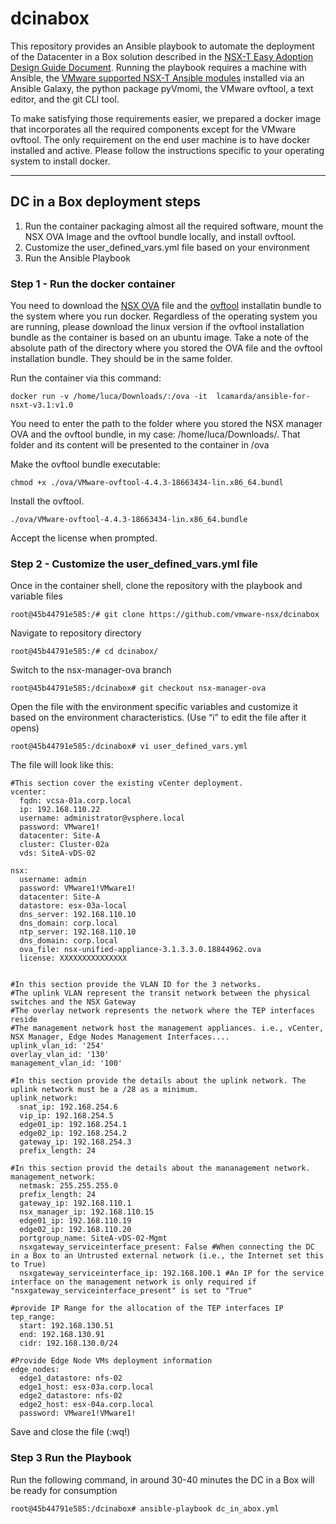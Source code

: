 # dcinabox
This repository provides an Ansible playbook to automate the deployment of the Datacenter in a Box solution described in the [NSX-T Easy Adoption Design Guide Document](https://communities.vmware.com/t5/VMware-NSX-Documents/NSX-T-Easy-Adoption-Design-Guide-NSX-T-version-3-1/ta-p/2893937). Running the playbook requires a machine with Ansible, the [VMware supported NSX-T Ansible modules](https://github.com/vmware/ansible-for-nsxt) installed via an Ansible Galaxy, the python package pyVmomi, the VMware ovftool, a text editor, and the git CLI tool. 

To make satisfying those requirements easier, we prepared a docker image that incorporates all the required components except for the VMware ovftool. The only requirement on the end user machine is to have docker installed and active.  Please follow the instructions specific to your operating system to install docker.

___

## DC in a Box deployment steps
1)	Run the container packaging almost all the required software, mount the NSX OVA Image and the ovftool bundle locally, and install ovftool.
2)	Customize the user_defined_vars.yml file based on your environment
3)	Run the Ansible Playbook

### Step 1 - Run the docker container
You need to download the [NSX OVA](https://customerconnect.vmware.com/downloads/details?downloadGroup=NSX-T-3136&productId=982&rPId=84354) file and the [ovftool](https://developer.vmware.com/web/tool/4.4.0/ovf) installatin bundle to the system where you run docker. Regardless of the operating system you are running, please download the linux version if the ovftool installation bundle as the container is based on an ubuntu image. Take a note of the absolute path of the directory where you stored the OVA file and the ovftool installation bundle. They should be in the same folder.

Run the container via this command:
```
docker run -v /home/luca/Downloads/:/ova -it  lcamarda/ansible-for-nsxt-v3.1:v1.0
```
You need to enter the path to the folder where you stored the NSX manager OVA and the ovftool bundle, in my case: /home/luca/Downloads/. That folder and its content will be presented to the container in /ova

Make the ovftool bundle executable:
```
chmod +x ./ova/VMware-ovftool-4.4.3-18663434-lin.x86_64.bundl
```
Install the ovftool. 
```
./ova/VMware-ovftool-4.4.3-18663434-lin.x86_64.bundle
```
Accept the license when prompted.


### Step 2 - Customize the user_defined_vars.yml file

Once in the container shell, clone the repository with the playbook and variable files
```
root@45b44791e585:/# git clone https://github.com/vmware-nsx/dcinabox
```
Navigate to repository directory
```
root@45b44791e585:/# cd dcinabox/
```
Switch to the nsx-manager-ova branch
```
root@45b44791e585:/dcinabox# git checkout nsx-manager-ova
```
Open the file with the environment specific variables and customize it based on the environment characteristics. (Use “i” to edit the file after it opens)
```
root@45b44791e585:/dcinabox# vi user_defined_vars.yml
```
The file will look like this:
```
#This section cover the existing vCenter deployment.
vcenter:
  fqdn: vcsa-01a.corp.local
  ip: 192.168.110.22
  username: administrator@vsphere.local
  password: VMware1!
  datacenter: Site-A
  cluster: Cluster-02a
  vds: SiteA-vDS-02

nsx:
  username: admin
  password: VMware1!VMware1!
  datacenter: Site-A
  datastore: esx-03a-local
  dns_server: 192.168.110.10
  dns_domain: corp.local
  ntp_server: 192.168.110.10
  dns_domain: corp.local
  ova_file: nsx-unified-appliance-3.1.3.3.0.18844962.ova
  license: XXXXXXXXXXXXXXX


#In this section provide the VLAN ID for the 3 networks.
#The uplink VLAN represent the transit network between the physical switches and the NSX Gateway
#The overlay network represents the network where the TEP interfaces reside
#The management network host the management appliances. i.e., vCenter, NSX Manager, Edge Nodes Management Interfaces....
uplink_vlan_id: '254'
overlay_vlan_id: '130'
management_vlan_id: '100'

#In this section provide the details about the uplink network. The uplink network must be a /28 as a minimum.
uplink_network:
  snat_ip: 192.168.254.6
  vip_ip: 192.168.254.5
  edge01_ip: 192.168.254.1
  edge02_ip: 192.168.254.2
  gateway_ip: 192.168.254.3
  prefix_length: 24

#In this section provid the details about the mananagement network.
management_network:
  netmask: 255.255.255.0
  prefix_length: 24
  gateway_ip: 192.168.110.1
  nsx_manager_ip: 192.168.110.15
  edge01_ip: 192.168.110.19
  edge02_ip: 192.168.110.20
  portgroup_name: SiteA-vDS-02-Mgmt
  nsxgateway_serviceinterface_present: False #When connecting the DC in a Box to an Untrusted external network (i.e., the Internet set this to True)
  nsxgateway_serviceinterface_ip: 192.168.100.1 #An IP for the service interface on the management network is only required if "nsxgateway_serviceinterface_present" is set to "True"

#provide IP Range for the allocation of the TEP interfaces IP
tep_range:
  start: 192.168.130.51
  end: 192.168.130.91
  cidr: 192.168.130.0/24

#Provide Edge Node VMs deployment information
edge_nodes:
  edge1_datastore: nfs-02
  edge1_host: esx-03a.corp.local
  edge2_datastore: nfs-02
  edge2_host: esx-04a.corp.local
  password: VMware1!VMware1!
```
Save and close the file (:wq!)

### Step 3 Run the Playbook
Run the following command, in around 30-40 minutes the DC in a Box will be ready for consumption
```
root@45b44791e585:/dcinabox# ansible-playbook dc_in_abox.yml
```
